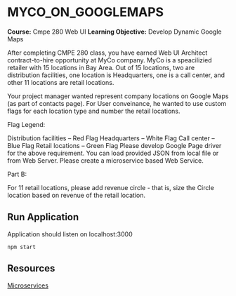 # MYCO_ON_GOOGLEMAPS
**Course:** Cmpe 280 Web UI
**Learning Objective:** Develop Dynamic Google Maps

After completing CMPE 280 class, you have earned Web UI Architect contract-to-hire opportunity at MyCo company. MyCo is a speacilizied retailer with 15 locations in Bay Area. Out of 15 locations, two are distribution facilities, one location is Headquarters, one is a call center, and other 11 locations are retail locations.

 Your project manager wanted represent company locations on Google Maps (as part of contacts page). For User conveinance, he wanted to use custom flags for each location type and number the retail locations.

Flag Legend:

Distribution facilities – Red Flag
Headquarters – White Flag
Call center – Blue Flag
Retail locations – Green Flag
 Please develop Google Page driver for the above requirement. You can load provided JSON from local file or from Web Server. Please create a microservice based Web Service. 

Part B:

For 11 retail locations, please add revenue circle - that is, size the Circle location based on revenue of the retail location.

## Run Application
Application should listen on localhost:3000
```
npm start
```

## Resources
[Microservices](https://nodesource.com/blog/microservices-in-nodejs)